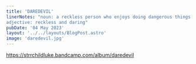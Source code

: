 ```yaml
---
title: 'DAREDEVIL'
linerNotes: "noun: a reckless person who enjoys doing dangerous things.
adjective: reckless and daring"
pubDate: '04 May 2023'
layout: '../../layouts/BlogPost.astro'
image: 'daredevil.jpg'
---
```


https://strrchildluke.bandcamp.com/album/daredevil
